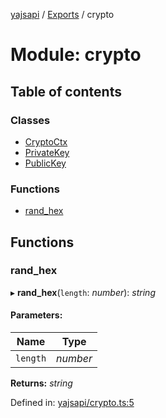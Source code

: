 [yajsapi](../README.md) / [Exports](../modules.md) / crypto

# Module: crypto

## Table of contents

### Classes

- [CryptoCtx](yajsapi/classes/crypto.cryptoctx.md)
- [PrivateKey](../classes/crypto.privatekey.md)
- [PublicKey](../classes/crypto.publickey.md)

### Functions

- [rand\_hex](crypto.md#rand_hex)

## Functions

### rand\_hex

▸ **rand_hex**(`length`: *number*): *string*

#### Parameters:

Name | Type |
------ | ------ |
`length` | *number* |

**Returns:** *string*

Defined in: [yajsapi/crypto.ts:5](https://github.com/golemfactory/yajsapi/blob/0a8d8c8/yajsapi/crypto.ts#L5)
